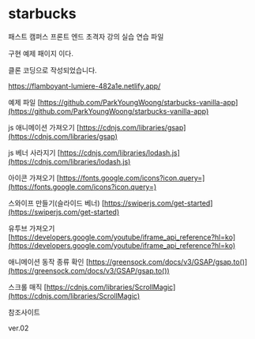 # starbucks

패스트 캠퍼스 프론트 엔드 초격자 강의 실습 연습 파일

구현 예제 패이지 이다.

클론 코딩으로 작성되었습니다.

https://flamboyant-lumiere-482a1e.netlify.app/

예제  파일 [https://github.com/ParkYoungWoong/starbucks-vanilla-app](https://github.com/ParkYoungWoong/starbucks-vanilla-app)

js 애니메이션 가져오기 [https://cdnjs.com/libraries/gsap](https://cdnjs.com/libraries/gsap)

js 베너 사라지기 [https://cdnjs.com/libraries/lodash.js](https://cdnjs.com/libraries/lodash.js)

아이콘 가져오기 [https://fonts.google.com/icons?icon.query=](https://fonts.google.com/icons?icon.query=)

스와이프 만들기(슬라이드 베너) [https://swiperjs.com/get-started](https://swiperjs.com/get-started)

유투브 가져오기 [https://developers.google.com/youtube/iframe_api_reference?hl=ko](https://developers.google.com/youtube/iframe_api_reference?hl=ko)

애니메이션 동작 종류 확인    [https://greensock.com/docs/v3/GSAP/gsap.to()](https://greensock.com/docs/v3/GSAP/gsap.to())

스크롤 매직 [https://cdnjs.com/libraries/ScrollMagic](https://cdnjs.com/libraries/ScrollMagic)

참조사이트

ver.02
